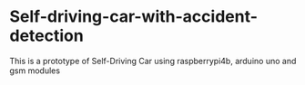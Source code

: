 # Self-driving-car-with-accident-detection
This is a prototype of Self-Driving Car using raspberrypi4b, arduino uno and gsm modules
